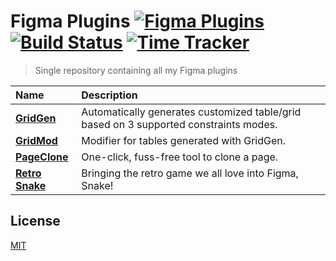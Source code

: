 # Figma Plugins [![Figma Plugins](https://badgen.net/badge/figma/@stevahnes/purple)](https://figma.com/@stevahnes) [![Build Status](https://badgen.net/travis/stevahnes/figma-plugins?icon=travis)](https://travis-ci.com/stevahnes/figma-plugins) [![Time Tracker](https://wakatime.com/badge/github/stevahnes/figma-plugins.svg)](https://wakatime.com/badge/github/stevahnes/figma-plugins)

> Single repository containing all my Figma plugins

| Name                                           | Description                                                                           |
| :--------------------------------------------- | :------------------------------------------------------------------------------------ |
| [**GridGen**](/packages/figma-gridgen)         | Automatically generates customized table/grid based on 3 supported constraints modes. |
| [**GridMod**](/packages/figma-gridmod)         | Modifier for tables generated with GridGen.                                           |
| [**PageClone**](/packages/figma-page-clone)    | One-click, fuss-free tool to clone a page.                                            |
| [**Retro Snake**](/packages/figma-retro-snake) | Bringing the retro game we all love into Figma, Snake!                                |

## License

[MIT](/LICENSE)
